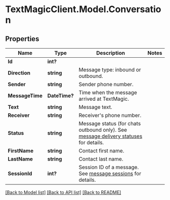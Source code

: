 # TextMagicClient.Model.Conversation
## Properties

Name | Type | Description | Notes
------------ | ------------- | ------------- | -------------
**Id** | **int?** |  | 
**Direction** | **string** | Message type: inbound or outbound.  | 
**Sender** | **string** | Sender phone number. | 
**MessageTime** | **DateTime?** | Time when  the message arrived at TextMagic. | 
**Text** | **string** | Message text. | 
**Receiver** | **string** | Receiver&#39;s phone number. | 
**Status** | **string** | Message status (for chats outbound only). See [message delivery statuses](https://docs.textmagic.com/#section/Delivery-status-codes) for details. | 
**FirstName** | **string** | Contact first name. | 
**LastName** | **string** | Contact last name. | 
**SessionId** | **int?** | Session ID of a message. See [message sessions](https://docs.textmagic.com/#tag/Outbound-Message-Sessions) for details. | 

[[Back to Model list]](../README.md#documentation-for-models) [[Back to API list]](../README.md#documentation-for-api-endpoints) [[Back to README]](../README.md)

